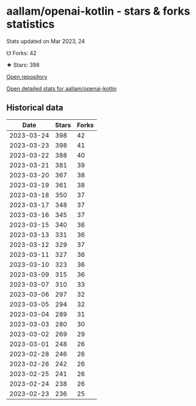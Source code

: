 # aallam/openai-kotlin - stars & forks statistics

Stats updated on Mar 2023, 24

☋ Forks: 42

★ Stars: 398

[Open repository](https://github.com/aallam/openai-kotlin)

[Open detailed stats for aallam/openai-kotlin](https://reviewgithub.com/rep/aallam/openai-kotlin)

## Historical data
| Date | Stars | Forks |
|------|-------|-------|
| 2023-03-24 | 398 | 42 | 
| 2023-03-23 | 398 | 41 | 
| 2023-03-22 | 388 | 40 | 
| 2023-03-21 | 381 | 39 | 
| 2023-03-20 | 367 | 38 | 
| 2023-03-19 | 361 | 38 | 
| 2023-03-18 | 350 | 37 | 
| 2023-03-17 | 348 | 37 | 
| 2023-03-16 | 345 | 37 | 
| 2023-03-15 | 340 | 36 | 
| 2023-03-13 | 331 | 36 | 
| 2023-03-12 | 329 | 37 | 
| 2023-03-11 | 327 | 36 | 
| 2023-03-10 | 323 | 36 | 
| 2023-03-09 | 315 | 36 | 
| 2023-03-07 | 310 | 33 | 
| 2023-03-06 | 297 | 32 | 
| 2023-03-05 | 294 | 32 | 
| 2023-03-04 | 289 | 31 | 
| 2023-03-03 | 280 | 30 | 
| 2023-03-02 | 269 | 29 | 
| 2023-03-01 | 248 | 26 | 
| 2023-02-28 | 246 | 26 | 
| 2023-02-26 | 242 | 26 | 
| 2023-02-25 | 241 | 26 | 
| 2023-02-24 | 238 | 26 | 
| 2023-02-23 | 236 | 25 | 

